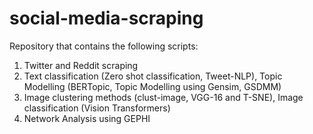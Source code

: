 # social-media-scraping
Repository that contains the following scripts: 
1. Twitter and Reddit scraping
2. Text classification (Zero shot classification, Tweet-NLP), Topic Modelling (BERTopic, Topic Modelling using Gensim, GSDMM)
3. Image clustering methods (clust-image, VGG-16 and T-SNE), Image classification (Vision Transformers)
4. Network Analysis using GEPHI
